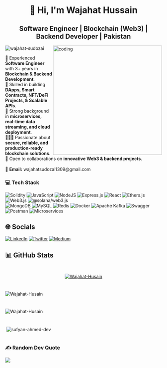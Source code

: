 <h1 align="center">👋 Hi, I'm Wajahat Hussain</h1>
<h2 align="center">Software Engineer | Blockchain (Web3) | Backend Developer | Pakistan</h2>
<img align="right" alt="coding" width="350" src="https://i.pinimg.com/originals/50/83/e0/5083e0a2a7dcaae07c142e8b87036a27.gif"/>
<p align="left"> <img src="https://komarev.com/ghpvc/?username=wajahat-sudozai&label=Profile%20views&color=0e75b6&style=flat" alt="wajahat-sudozai" /> </p>
💼 Experienced <b>Software Engineer</b> with 3+ years in <b>Blockchain & Backend Development</b>. <br>
🎯 Skilled in building <b>DApps, Smart Contracts, NFT/DeFi Projects, & Scalable APIs</b>. <br>
💪 Strong background in <b>microservices, real-time data streaming, and cloud deployment</b>. <br>
👩🏻‍💻 Passionate about <b>secure, reliable, and production-ready blockchain solutions</b>. <br>
🤝 Open to collaborations on <b>innovative Web3 & backend projects</b>. <br><br>
📧 <b>Email:</b> wajahatsudozai1309@gmail.com  

### 💻 Tech Stack
![Solidity](https://img.shields.io/badge/Solidity-%23363636.svg?style=for-the-badge&logo=solidity&logoColor=white) 
![JavaScript](https://img.shields.io/badge/javascript-%23323330.svg?style=for-the-badge&logo=javascript&logoColor=%23F7DF1E) 
![NodeJS](https://img.shields.io/badge/node.js-6DA55F?style=for-the-badge&logo=node.js&logoColor=white) 
![Express.js](https://img.shields.io/badge/express.js-%23404d59.svg?style=for-the-badge&logo=express&logoColor=%2361DAFB) 
![React](https://img.shields.io/badge/react-%2320232a.svg?style=for-the-badge&logo=react&logoColor=%2361DAFB) 
![Ethers.js](https://img.shields.io/badge/Ethers-%23363636.svg?style=for-the-badge&logo=ethers&logoColor=white) 
![Web3.js](https://img.shields.io/badge/Web3-%23363636.svg?style=for-the-badge&logo=web3.js&logoColor=white) 
![@solana/web3.js](https://img.shields.io/badge/Solana-%23363636.svg?style=for-the-badge&logo=solana&logoColor=white)  
![MongoDB](https://img.shields.io/badge/MongoDB-%234ea94b.svg?style=for-the-badge&logo=mongodb&logoColor=white) 
![MySQL](https://img.shields.io/badge/mysql-%2300f.svg?style=for-the-badge&logo=mysql&logoColor=white) 
![Redis](https://img.shields.io/badge/Redis-%23DC382D.svg?style=for-the-badge&logo=redis&logoColor=white) 
![Docker](https://img.shields.io/badge/Docker-%230db7ed.svg?style=for-the-badge&logo=docker&logoColor=white) 
![Apache Kafka](https://img.shields.io/badge/Apache%20Kafka-000000.svg?style=for-the-badge&logo=apache-kafka&logoColor=white) 
![Swagger](https://img.shields.io/badge/Swagger-%23Clojure.svg?style=for-the-badge&logo=swagger&logoColor=white) 
![Postman](https://img.shields.io/badge/Postman-FF6C37?style=for-the-badge&logo=postman&logoColor=white)
![Microservices](https://img.shields.io/badge/Microservices-%2300A4EF.svg?style=for-the-badge&logoColor=white)

## 🌐 Socials
[![LinkedIn](https://img.shields.io/badge/LinkedIn-%230077B5.svg?logo=linkedin&logoColor=white)](https://linkedin.com/in/wajahat-hussain-376a9321a/) 
[![Twitter](https://img.shields.io/badge/Twitter-%231DA1F2.svg?logo=Twitter&logoColor=white)](https://twitter.com/wajahat_sudozai)
[![Medium](https://img.shields.io/badge/Medium-000000?logo=medium&logoColor=white)](https://medium.com/@Wajahat_Hussain_)  



## 📊 GitHub Stats
<h1 align="center"></h1> <p align="center"> <a href="https://github.com/ryo-ma/github-profile-trophy"><img src="https://github-profile-trophy.vercel.app/?username=Wajahat-Husain" alt="Wajahat-Husain"/></a></p> <h1 align="center"></h1> <p><img align="center" src="https://github-readme-stats.vercel.app/api/top-langs?username=Wajahat-Husain&show_icons=true&locale=en&layout=compact" alt="Wajahat-Husain" /></p> <h1></h1> <p><img align="center" src="https://github-readme-streak-stats.herokuapp.com/?user=Wajahat-Husain&" alt="Wajahat-Husain" /></p> <h1></h1> <p>&nbsp;<img align="center" src="https://github-readme-stats.vercel.app/api?username=Wajahat-Husain&show_icons=true&locale=en" alt="sufyan-ahmed-dev" /></p> <h1></h1>


### ✍️ Random Dev Quote
![](https://quotes-github-readme.vercel.app/api?type=vetical&theme=radical)















